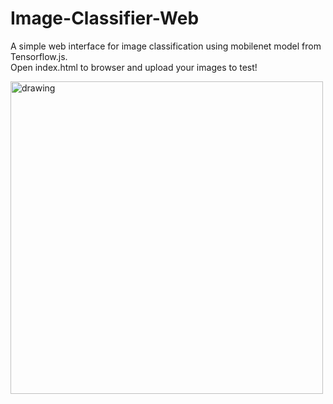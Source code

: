 # Image-Classifier-Web

A simple web interface for image classification using mobilenet model from Tensorflow.js.<br/> 
Open index.html to browser and upload your images to test!  <br/>


<p align="left"> 
<img src="https://github.com/wongsenoch/Image-Classifier-Web/blob/master/illustration.png" alt="drawing" height="500"/>
</p>
